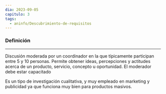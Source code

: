 ```yaml
---
dia: 2023-09-05
capitulo: 3
tags:
  - aninfo/Descubrimiento-de-requisitos
---
```

### Definición
---
Discusión moderada por un coordinador en la que típicamente participan entre 5 y 10 personas. Permite obtener ideas, percepciones y actitudes acerca de un producto, servicio, concepto u oportunidad. El moderador debe estar capacitado

Es un tipo de investigación cualitativa, y muy empleado en marketing y publicidad ya que funciona muy bien para productos masivos.